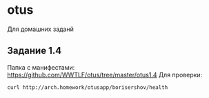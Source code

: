 # otus
Для домашних заданй
## Задание 1.4
Папка с манифестами: https://github.com/WWTLF/otus/tree/master/otus1.4
Для проверки:
```
curl http://arch.homework/otusapp/borisershov/health
```
